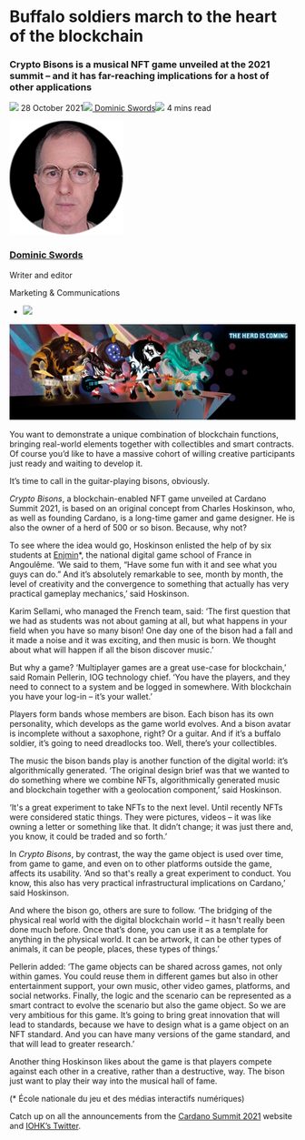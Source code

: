 # Buffalo soldiers march to the heart of the blockchain
### **Crypto Bisons is a musical NFT game unveiled at the 2021 summit – and it has far-reaching implications for a host of other applications**
![](img/2021-10-28-buffalo-soldiers-march-to-the-heart-of-the-blockchain.002.png) 28 October 2021![](img/2021-10-28-buffalo-soldiers-march-to-the-heart-of-the-blockchain.002.png)[ Dominic Swords](tmp//en/blog/authors/dominic-swords/page-1/)![](img/2021-10-28-buffalo-soldiers-march-to-the-heart-of-the-blockchain.003.png) 4 mins read

![Dominic Swords](img/2021-10-28-buffalo-soldiers-march-to-the-heart-of-the-blockchain.004.png)[](tmp//en/blog/authors/dominic-swords/page-1/)
### [**Dominic Swords**](tmp//en/blog/authors/dominic-swords/page-1/)
Writer and editor

Marketing & Communications

- ![](img/2021-10-28-buffalo-soldiers-march-to-the-heart-of-the-blockchain.005.png)[](mailto:dominic.swords@iohk.io "Email")

![Buffalo soldiers march to the heart of the blockchain](img/2021-10-28-buffalo-soldiers-march-to-the-heart-of-the-blockchain.006.jpeg)

You want to demonstrate a unique combination of blockchain functions, bringing real-world elements together with collectibles and smart contracts. Of course you’d like to have a massive cohort of willing creative participants just ready and waiting to develop it. 

It’s time to call in the guitar-playing bisons, obviously. 

*Crypto Bisons*, a blockchain-enabled NFT game unveiled at Cardano Summit 2021, is based on an original concept from Charles Hoskinson, who, as well as founding Cardano, is a long-time gamer and game designer. He is also the owner of a herd of 500 or so bison. Because, why not?

To see where the idea would go, Hoskinson enlisted the help of by six students at [Enjmin](https://enjmin.cnam.fr/cnam-enjmin/presentation/ecole-nationale-du-jeu-et-des-medias-interactifs-numeriques-1036162.kjsp)\*, the national digital game school of France in Angoulême. ‘We said to them, “Have some fun with it and see what you guys can do.” And it’s absolutely remarkable to see, month by month, the level of creativity and the convergence to something that actually has very practical gameplay mechanics,’ said Hoskinson. 

Karim Sellami, who managed the French team, said: ‘The first question that we had as students was not about gaming at all, but what happens in your field when you have so many bison! One day one of the bison had a fall and it made a noise and it was exciting, and then music is born. We thought about what will happen if all the bison discover music.’

But why a game? ‘Multiplayer games are a great use-case for blockchain,’ said Romain Pellerin, IOG technology chief. ‘You have the players, and they need to connect to a system and be logged in somewhere. With blockchain you have your log-in – it’s your wallet.’

Players form bands whose members are bison. Each bison has its own personality, which develops as the game world evolves. And a bison avatar is incomplete without a saxophone, right? Or a guitar. And if it’s a buffalo soldier, it’s going to need dreadlocks too. Well, there’s your collectibles. 

The music the bison bands play is another function of the digital world: it’s algorithmically generated. ‘The original design brief was that we wanted to do something where we combine NFTs, algorithmically generated music and blockchain together with a geolocation component,’ said Hoskinson. 

‘It's a great experiment to take NFTs to the next level. Until recently NFTs were considered static things. They were pictures, videos – it was like owning a letter or something like that. It didn’t change; it was just there and, you know, it could be traded and so forth.’

In *Crypto Bisons*, by contrast, the way the game object is used over time, from game to game, and even on to other platforms outside the game, affects its usability. ‘And so that's really a great experiment to conduct. You know, this also has very practical infrastructural implications on Cardano,’ said Hoskinson.

And where the bison go, others are sure to follow. ‘The bridging of the physical real world with the digital blockchain world – it hasn't really been done much before. Once that’s done, you can use it as a template for anything in the physical world. It can be artwork, it can be other types of animals, it can be people, places, these types of things.’

Pellerin added: ‘The game objects can be shared across games, not only within games. You could reuse them in different games but also in other entertainment support, your own music, other video games, platforms, and social networks. Finally, the logic and the scenario can be represented as a smart contract to evolve the scenario but also the game object. So we are very ambitious for this game. It’s going to bring great innovation that will lead to standards, because we have to design what is a game object on an NFT standard. And you can have many versions of the game standard, and that will lead to greater research.’

Another thing Hoskinson likes about the game is that players compete against each other in a creative, rather than a destructive, way. The bison just want to play their way into the musical hall of fame.

(\* École nationale du jeu et des médias interactifs numériques)

Catch up on all the announcements from the [Cardano Summit 2021](https://summit.cardano.org/) website and [IOHK’s Twitter](https://twitter.com/InputOutputHK).
